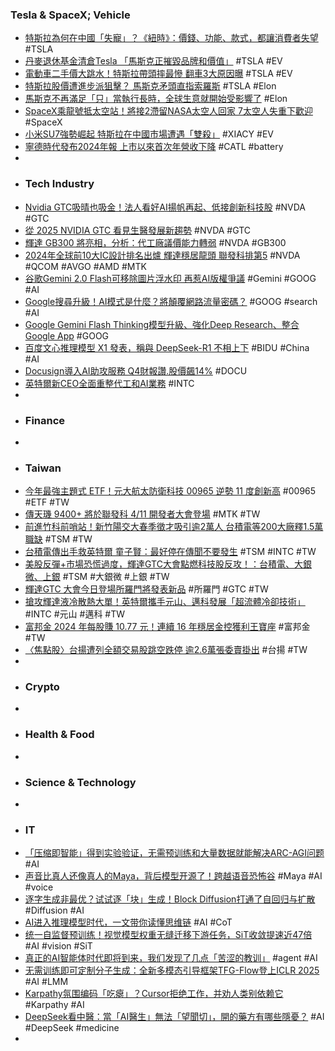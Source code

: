 ### Tesla & SpaceX; Vehicle
- [特斯拉為何在中國「失寵」？《紐時》：價錢、功能、款式，都讓消費者失望](https://www.storm.mg/article/5340342) #TSLA
- [丹麥退休基金清倉Tesla 「馬斯克正摧毀品牌和價值」](https://hk.finance.yahoo.com/news/財經-丹麥退休基金清倉tesla-馬斯克正摧毀品牌和價值-023803539.html) #TSLA #EV
- [電動車二手價大跳水！特斯拉帶頭摔最慘 翻車3大原因曝](https://tw.news.yahoo.com/電動車二手價大跳水-特斯拉帶頭摔最慘-翻車3大原因曝-042300865.html) #TSLA #EV
- [特斯拉股價遭進步派狙擊？ 馬斯克矛頭直指索羅斯](https://www.exmoo.com/article/242428.html) #TSLA #Elon
- [馬斯克不再滿足「只」當執行長時，全球生意就開始受影響了](https://technews.tw/2025/03/17/elon-musk-world-business-crisis/) #Elon
- [SpaceX乘龍號抵太空站！將接2滯留NASA太空人回家 7太空人失重下歡迎](https://udn.com/news/story/6811/8611523) #SpaceX
- [小米SU7強勢崛起 特斯拉在中國市場遭遇「雙殺」](https://news.cnyes.com/news/id/5903073) #XIACY #EV
- [寧德時代發布2024年報 上市以來首次年營收下降](https://news.cnyes.com/news/id/5902465) #CATL #battery
-
- ### Tech Industry
- [Nvidia GTC吸晴也吸金！法人看好AI揚帆再起、低接創新科技股](https://news.cnyes.com/news/id/5902975) #NVDA #GTC
- [從 2025 NVIDIA GTC 看見生醫發展新趨勢](https://geneonline.news/ai-biotech-and-medicine-2025-nvidia-gtc/) #NVDA #GTC
- [輝達 GB300 將亮相，分析：代工廠議價能力轉弱](https://technews.tw/2025/03/17/nvidia-gb300-foundry/) #NVDA #GB300
- [2024年全球前10大IC設計排名出爐 輝達穩居龍頭 聯發科排第5](https://news.cnyes.com/news/id/5903166) #NVDA #QCOM #AVGO #AMD #MTK
- [谷歌Gemini 2.0 Flash可移除圖片浮水印 再惹AI版權爭議](https://tw.stock.yahoo.com/news/谷歌gemini-2-0-flash可移除圖片浮水印-再惹ai版權爭議-070443549.html) #Gemini #GOOG #AI
- [Google搜尋升級！AI模式是什麼？將顛覆網路流量密碼？](https://www.gvm.com.tw/article/119890) #GOOG #search #AI
- [Google Gemini Flash Thinking模型升級、強化Deep Research、整合Google App](https://www.ithome.com.tw/news/167890) #GOOG
- [百度文心推理模型 X1 發表，稱與 DeepSeek-R1 不相上下](https://technews.tw/2025/03/17/baidu-unveils-ernie-4-5-and-reasoning-model-ernie-x1/) #BIDU #China #AI
- [Docusign導入AI助攻服務 Q4財報讚.股價飆14%](https://www.ttv.com.tw/finance/view/032025170834594B0A717ED94B76AD570FF79FD343A48D13/587) #DOCU
- [英特爾新CEO全面重整代工和AI業務](https://news.cnyes.com/news/id/5903509) #INTC
-
- ### Finance
-
- ### Taiwan
- [今年最強主題式 ETF！元大航太防衛科技 00965 逆勢 11 度創新高](https://finance.technews.tw/2025/03/17/aerospace-defense/) #00965 #ETF #TW
- [傳天璣 9400+ 將於聯發科 4/11 開發者大會登場](https://m.eprice.com.tw/mobile/talk/102/5815112/1) #MTK #TW
- [前進竹科前哨站！新竹陽交大春季徵才吸引逾2萬人 台積電等200大廠釋1.5萬職缺](https://news.cnyes.com/news/id/5902368) #TSM #TW
- [台積電傳出手救英特爾 童子賢：最好停在傳聞不要發生](https://news.cnyes.com/news/id/5903455) #TSM #INTC #TW
- [美股反彈+市場恐慌過度，輝達GTC大會點燃科技股反攻！：台積電、大銀微、上銀](https://news.cnyes.com/news/id/5903434) #TSM #大銀微 #上銀 #TW
- [輝達GTC 大會今日登場所羅門將發表新品](https://www.moneyweekly.com.tw/ArticleData/Info/Article/167625) #所羅門 #GTC #TW
- [搶攻輝達液冷散熱大單！英特爾攜手元山、邁科發展「超流體冷卻技術」](https://finance.technews.tw/2025/03/17/superfluid/) #INTC #元山 #邁科 #TW
- [富邦金 2024 年每股賺 10.77 元！連續 16 年穩居金控獲利王寶座](https://finance.technews.tw/2025/03/17/financial-holding-companies-make-profits/) #富邦金 #TW
- [〈焦點股〉台揚遭列全額交易股跳空跌停 逾2.6萬張委賣掛出](https://search.app/1RVY3) #台揚 #TW
-
- ### Crypto
-
- ### Health & Food
-
- ### Science & Technology
-
- ### IT
- [「压缩即智能」得到实验验证，无需预训练和大量数据就能解决ARC-AGI问题](https://www.jiqizhixin.com/articles/2025-03-15-2) #AI
- [声音比真人还像真人的Maya，背后模型开源了！跨越语音恐怖谷](https://www.jiqizhixin.com/articles/2025-03-16) #Maya #AI #voice
- [逐字生成非最优？试试逐「块」生成！Block Diffusion打通了自回归与扩散](https://www.jiqizhixin.com/articles/2025-03-16-3) #Diffusion #AI
- [AI进入推理模型时代，一文带你读懂思维链](https://www.jiqizhixin.com/articles/2025-03-15) #AI #CoT
- [统一自监督预训练！视觉模型权重无缝迁移下游任务，SiT收敛提速近47倍](https://www.jiqizhixin.com/articles/2025-03-16-6) #AI #vision #SiT
- [真正的AI智能体时代即将到来，我们发现了几点「苦涩的教训」](https://www.jiqizhixin.com/articles/2025-03-17-5) #agent #AI
- [无需训练即可定制分子生成：全新多模态引导框架TFG-Flow登上ICLR 2025](https://www.jiqizhixin.com/articles/2025-03-17-6) #AI #LMM
- [Karpathy氛围编码「吃瘪」？Cursor拒绝工作，并劝人类别依赖它](https://www.jiqizhixin.com/articles/2025-03-16-7) #Karpathy #AI
- [DeepSeek看中醫：當「AI醫生」無法「望聞切」，開的藥方有哪些隱憂？](https://www.bbc.com/zhongwen/articles/cr42kpwgzyqo/trad) #AI #DeepSeek #medicine
-